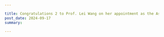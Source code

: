 ```yaml
---

title: Congratulations 2 to Prof. Lei Wang on her appointment as the Associate Editor of ACS Sustainable Chemistry & Engineering!
post_date: 2024-09-17
summary:  

---
```

 
